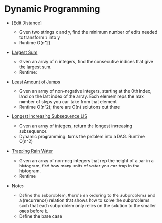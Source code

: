 # Dynamic Programming

* [Edit Distance]
	* Given two strings x and y, find the minimum number of edits needed to transform x into y
	* Runtime O(n^2)
* [Largest Sum](largest_sum.py)
	* Given an array of n integers, find the consecutive indices that give the largest sum.
	* Runtime:
* [Least Amount of Jumps](least_jumps.py)
	* Given an array of non-negative integers, starting at the 0th index, land on the last index of the array. Each element reps the max number of steps you can take from that element.
	* Runtime O(n^2); there are O(n) solutions out there
* [Longest Increasing Subsequence LIS](longest_increasing_subsequence.py)
	* Given an array of integers, return the longest increasing subsequence.
	* Dynamic programming: turns the problem into a DAG. Runtime O(n^2)
* [Trapping Rain Water](trap_rain_water.py)
	* Given an array of non-neg integers that rep the height of a bar in a histogram, find how many units of water you can trap in the histogram.
	* Runtime 

* Notes
	* Define the subproblem; there's an ordering to the subproblems and a (recurrence) relation that shows how to solve the subproblems such that each subproblem only relies on the solution to the smaller ones before it.
	* Define the base case